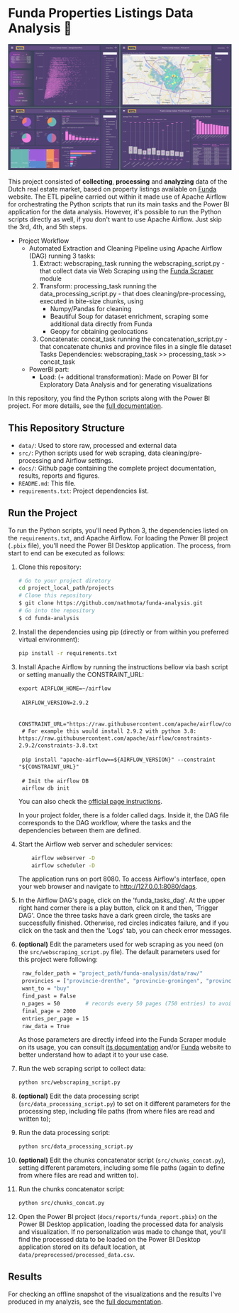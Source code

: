 # Funda Properties Listings Data Analysis 🏡

![Report preview](docs/figures/report_preview.png)

This project consisted of **collecting**, **processing** and **analyzing** data of the Dutch real estate market, based on property listings available on [Funda](https://www.funda.nl/) website. The ETL pipeline carried out within it made use of Apache Airflow for orchestrating the Python scripts that run its main tasks and the Power BI application for the data analysis.
However, it's possible to run the Python scripts directly as well, if you don't want to use Apache Airflow. Just skip the 3rd, 4th, and 5th steps.

- Project Workflow
    - Automated Extraction and Cleaning Pipeline using Apache Airflow (DAG) running 3 tasks:
        1. **E**xtract: webscraping_task running the webscraping_script.py - that collect data via Web Scraping using the [Funda Scraper](https://github.com/whchien/funda-scraper) module
        2. **T**ransform: processing_task running the data_processing_script.py - that does cleaning/pre-processing, executed in bite-size chunks, using
            - Numpy/Pandas for cleaning
            - Beautiful Soup for dataset enrichment, scraping some additional data directly from Funda
            - Geopy for obtaining geolocations
        3. Concatenate: concat_task running the concatenation_script.py - that concatenate chunks and province files in a single file dataset
  Tasks Dependencies: webscraping_task >> processing_task >> concat_task
    - PowerBI part:
        - **L**oad: (+ additional transformation): Made on Power BI for Exploratory Data Analysis and for generating visualizations

In this repository, you find the Python scripts along with the Power BI project. For more details, see the [full documentation](https://nathmota.github.io/funda-analysis/).

## This Repository Structure

- `data/`: Used to store raw, processed and external data
- `src/`: Python scripts used for web scraping, data cleaning/pre-processing and Airflow settings.
- `docs/`: Github page containing the complete project documentation, results, reports and figures.
- `README.md`: This file.
- `requirements.txt`: Project dependencies list.

## Run the Project

To run the Python scripts, you'll need Python 3, the dependencies listed on the `requirements.txt`, and Apache Airflow. 
For loading the Power BI project (`.pbix` file), you'll need the Power BI Desktop application. The process, from start to end can be executed as follows:
 
1. Clone this repository:
    ```bash
    # Go to your project diretory
    cd project_local_path/projects
    # Clone this repository
    $ git clone https://github.com/nathmota/funda-analysis.git
    # Go into the repository
    $ cd funda-analysis
    ```
2. Install the dependencies using pip (directly or from within you preferred virtual environment):
    ```bash
    pip install -r requirements.txt
    ```

3. Install Apache Airflow by running the instructions bellow via bash script or setting manually the CONSTRAINT_URL:
   ```
   export AIRFLOW_HOME=~/airflow
    
    AIRFLOW_VERSION=2.9.2
    
    CONSTRAINT_URL="https://raw.githubusercontent.com/apache/airflow/constraints-${AIRFLOW_VERSION}/constraints-${PYTHON_VERSION}.txt"
    # For example this would install 2.9.2 with python 3.8: https://raw.githubusercontent.com/apache/airflow/constraints-2.9.2/constraints-3.8.txt
    
    pip install "apache-airflow==${AIRFLOW_VERSION}" --constraint "${CONSTRAINT_URL}"
    
    # Init the airflow DB
    airflow db init
    ```
   You can also check the [official page instructions](https://airflow.apache.org/docs/apache-airflow/stable/start.html).

   In your project folder, there is a folder called dags. Inside it, the DAG file corresponds to the DAG workflow, where the tasks and the dependencies between them are defined.

4. Start the Airflow web server and scheduler services:

   ```bash
       airflow webserver -D
       airflow scheduler -D
    ```
   The application runs on port 8080. To access Airflow's interface, open your web browser and navigate to http://127.0.0.1:8080/dags.

5. In the Airflow DAG's page, click on the 'funda_tasks_dag'. At the upper right hand corner there is a play button, click on it and then, 'Trigger DAG'. Once the three tasks have a dark green circle, the tasks are successfully finished. Otherwise, red circles indicates failure, and if you click on the task and then the 'Logs' tab, you can check error messages.
    
6. **(optional)** Edit the parameters used for web scraping as you need (on the `src/webscraping_script.py` file). The default parameters used for this project were following:
   ```bash
    raw_folder_path = "project_path/funda-analysis/data/raw/"
    provincies = ["provincie-drenthe", "provincie-groningen", "provincie-flevoland", "provincie-friesland", "provincie-zeeland", "provincie-limburg", "provincie-utrecht", "provincie-overijssel","provincie-gelderland","provincie-noord-brabant","provincie-noord-holland","provincie-zuid-holland"]
    want_to = "buy"
    find_past = False
    n_pages = 50        # records every 50 pages (750 entries) to avoid loss in case of execution failure
    final_page = 2000
    entries_per_page = 15
    raw_data = True
    ```
   As those parameters are directly infeed into the Funda Scraper module on its usage, you can consult [its documentation](https://github.com/whchien/funda-scraper) and/or [Funda](https://www.funda.nl/) website to better understand how to adapt it to your use case.
   
7. Run the web scraping script to collect data:
    ```bash
    python src/webscraping_script.py
    ```
8. **(optional)** Edit the data processing script (`src/data_processing_script.py`) to set on it different parameters for the processing step, including file paths (from where files are read and written to);
 
9. Run the data processing script:
    ```bash
    python src/data_processing_script.py
    ```
10. **(optional)** Edit the chunks concatenator script (`src/chunks_concat.py`), setting different parameters, including some file paths (again to define from where files are read and written to).

11. Run the chunks concatenator script:
    ```bash
    python src/chunks_concat.py
    ```
12. Open the Power BI project (`docs/reports/funda_report.pbix`) on the Power BI Desktop application, loading the processed data for analysis and visualization. If no personalization was made to change that, you'll find the processed data to be loaded on the Power BI Desktop application stored on its default location, at `data/preprocessed/processed_data.csv`.

## Results
For checking an offline snapshot of the visualizations and the results I've produced in my analyzis, see the [full documentation](https://nathmota.github.io/funda-analysis/).
